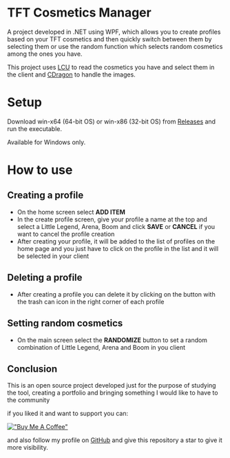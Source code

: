 # TFT Cosmetics Manager

A project developed in .NET using WPF, which allows you to create profiles based on your TFT cosmetics and then quickly switch between them by selecting them or use the random function which selects random cosmetics among the ones you have.

This project uses [LCU](https://hextechdocs.dev/getting-started-with-the-lcu-api/) to read the cosmetics you have and select them in the client and [CDragon](https://www.communitydragon.org/) to handle the images.

# Setup
Download win-x64 (64-bit OS) or win-x86 (32-bit OS) from [Releases](https://github.com/ianklapouch/tft-cosmetics-manager/releases) and run the executable.

Available for Windows only.

# How to use
## Creating a profile
- On the home screen select **ADD ITEM**
- In the create profile screen, give your profile a name at the top and select a Little Legend, Arena, Boom and click **SAVE** or **CANCEL** if you want to cancel the profile creation
- After creating your profile, it will be added to the list of profiles on the home page and you just have to click on the profile in the list and it will be selected in your client

## Deleting a profile
- After creating a profile you can delete it by clicking on the button with the trash can icon in the right corner of each profile

## Setting random cosmetics
- On the main screen select the **RANDOMIZE** button to set a random combination of Little Legend, Arena and Boom in you client

## Conclusion
This is an open source project developed just for the purpose of studying the tool, creating a portfolio and bringing something I would like to have to the community

if you liked it and want to support you can:

[!["Buy Me A Coffee"](https://www.buymeacoffee.com/assets/img/custom_images/orange_img.png)](https://www.buymeacoffee.com/ianklapouch)

and also follow my profile on [GitHub](https://github.com/ianklapouch) and give this repository a star to give it more visibility.
